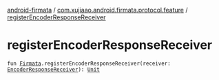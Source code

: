 [android-firmata](../index.md) / [com.xujiaao.android.firmata.protocol.feature](index.md) / [registerEncoderResponseReceiver](./register-encoder-response-receiver.md)

# registerEncoderResponseReceiver

`fun `[`Firmata`](../com.xujiaao.android.firmata.protocol/-firmata/index.md)`.registerEncoderResponseReceiver(receiver: `[`EncoderResponseReceiver`](-encoder-response-receiver.md)`): `[`Unit`](https://kotlinlang.org/api/latest/jvm/stdlib/kotlin/-unit/index.html)